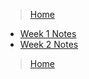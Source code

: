>[Home](../README.md)

- [Week 1 Notes](Week01Notes.md)
- [Week 2 Notes](Week02Notes.md)

>[Home](../../README.md)